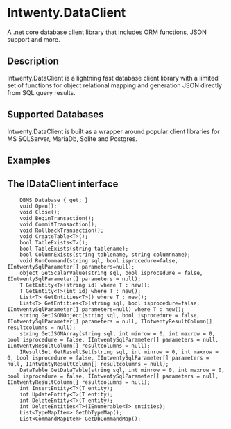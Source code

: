 # Intwenty.DataClient
A .net core database client library that includes ORM functions, JSON support and more.

## Description
Intwenty.DataClient is a lightning fast database client library with a limited set of functions for object relational mapping and generation JSON directly from SQL query results. 

## Supported Databases
Intwenty.DataClient is built as a wrapper around popular client libraries for MS SQLServer, MariaDb, Sqlite and Postgres. 

## Examples

## The IDataClient interface

        DBMS Database { get; }
        void Open();
        void Close();
        void BeginTransaction();
        void CommitTransaction();
        void RollbackTransaction();
        void CreateTable<T>();
        bool TableExists<T>();
        bool TableExists(string tablename);
        bool ColumnExists(string tablename, string columnname);
        void RunCommand(string sql, bool isprocedure=false, IIntwentySqlParameter[] parameters=null);
        object GetScalarValue(string sql, bool isprocedure = false, IIntwentySqlParameter[] parameters = null);
        T GetEntity<T>(string id) where T : new();
        T GetEntity<T>(int id) where T : new();
        List<T> GetEntities<T>() where T : new();
        List<T> GetEntities<T>(string sql, bool isprocedure=false, IIntwentySqlParameter[] parameters=null) where T : new();
        string GetJSONObject(string sql, bool isprocedure = false, IIntwentySqlParameter[] parameters = null, IIntwentyResultColumn[] resultcolumns = null);
        string GetJSONArray(string sql, int minrow = 0, int maxrow = 0, bool isprocedure = false, IIntwentySqlParameter[] parameters = null, IIntwentyResultColumn[] resultcolumns = null);
        IResultSet GetResultSet(string sql, int minrow = 0, int maxrow = 0, bool isprocedure = false, IIntwentySqlParameter[] parameters = null, IIntwentyResultColumn[] resultcolumns = null);
        DataTable GetDataTable(string sql, int minrow = 0, int maxrow = 0, bool isprocedure = false, IIntwentySqlParameter[] parameters = null, IIntwentyResultColumn[] resultcolumns = null);
        int InsertEntity<T>(T entity);
        int UpdateEntity<T>(T entity);
        int DeleteEntity<T>(T entity);
        int DeleteEntities<T>(IEnumerable<T> entities);
        List<TypeMapItem> GetDbTypeMap();
        List<CommandMapItem> GetDbCommandMap();


